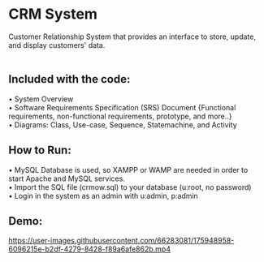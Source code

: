 # CRM System
Customer Relationship System that provides an interface to store, update, and display customers' data. <br/><br/>

**Included with the code:**
--
• System Overview<br/>
• Software Requirements Specification (SRS) Document {Functional requirements, non-functional requirements, prototype, and more..}<br/>
• Diagrams: Class, Use-case, Sequence, Statemachine, and Activity

**How to Run:**
--
• MySQL Database is used, so XAMPP or WAMP are needed in order to start Apache and MySQL services.<br/>
• Import the SQL file (crmow.sql) to your database (u:root, no password)<br/>
• Login in the system as an admin with u:admin, p:admin

**Demo**:
--


https://user-images.githubusercontent.com/66283081/175948958-6096215e-b2df-4279-8428-f89a6afe862b.mp4

